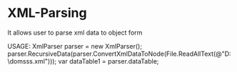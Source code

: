 # XML-Parsing

It allows user to parse xml data to object form

USAGE:
XmlParser parser = new XmlParser();
parser.RecursiveData(parser.ConvertXmlDataToNode(File.ReadAllText(@"D:\domsss.xml")));
var dataTable1 = parser.dataTable;
